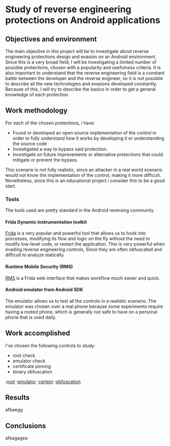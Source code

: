 # Study of reverse engineering protections on Android applications

## Objectives and environment

The main objective in this project will be to investigate about reverse engineering protections design and evasion on an Android environment. Since this is a very broad field, I will be investigating a limited number of possible protections, chosen with a popularity and usefulness criteria. It is also important to understand that the reverse engineering field is a constant battle between the developer and the reverse engineer, so it is not possible to describe all the new technologies and evasions developed constantly. Because of this, I will try to describe the basics in order to get a general knowledge of each protection.

## Work methodology

For each of the chosen protections, i have:

* Found or developed an open source implementation of the control in order to fully understand how it works by developing it or understanding the source code
* Investigated a way to bypass said protection.
* Investigate on future improvements or alternative protections that could mitigate or prevent the bypass.

This scenario is not fully realistic, since an attacker in a real world scenario would not know the implementation of the control, making it more difficult. Nonetheless, since this is an educational project i consider this to be a good start.

### Tools

The tools used are pretty standard in the Android reversing community.

#### Frida Dynamic instrumentation toolkit

[Frida](https://frida.re/) is a very popular and powerful tool that allows us to hook into processes, modifying its flow and logic on the fly without the need to modify low-level code, or restart the application. This is very powerful when evading reverse engineering controls, Since they are often obfuscated and difficult to analyze statically.

#### Runtime Mobile Security (RMS)

[RMS](https://github.com/m0bilesecurity/RMS-Runtime-Mobile-Security) is a Frida web interface that makes workflow much easier and quick.

#### Android emulator from Android SDK

The emulator allows us to test all the controls in a realistic scenario. The emulator was chosen over a real phone because some experiments require having a rooted phone, which is generally not safe to have on a personal phone that is used daily.

## Work accomplished

I've chosen the following controls to study:

* root check
* emulator check
* certificate pinning
* binary obfuscation

:[root](root_detection/root.md)
:[emulator](emulator_detection/emulator.md)
:[certpin](certificate_pinning/certificate_pinning.md)
:[obfuscation](obfuscation/obfuscation.md)

## Results

afbaegg

## Conclusions

afeagagea